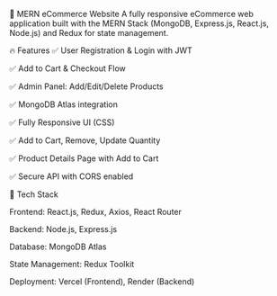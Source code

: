 
🛒 MERN eCommerce Website
A fully responsive eCommerce web application built with the MERN Stack (MongoDB, Express.js, React.js, Node.js) and Redux for state management.

🔥 Features
✅ User Registration & Login with JWT

✅ Add to Cart & Checkout Flow

✅ Admin Panel: Add/Edit/Delete Products

✅ MongoDB Atlas integration

✅ Fully Responsive UI (CSS)

✅ Add to Cart, Remove, Update Quantity

✅ Product Details Page with Add to Cart

✅ Secure API with CORS enabled

🧱 Tech Stack

Frontend: React.js, Redux, Axios, React Router

Backend: Node.js, Express.js

Database: MongoDB Atlas

State Management: Redux Toolkit

Deployment: Vercel (Frontend), Render (Backend)

